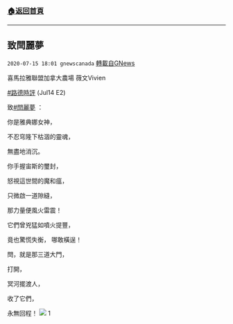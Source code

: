 ###  [:house:返回首頁](https://github.com/ourhimalayas/txt)
---

## 致閆麗夢
`2020-07-15 18:01 gnewscanada` [轉載自GNews](https://gnews.org/zh-hant/266181/)

喜馬拉雅聯盟加拿大農場 薇文Vivien

[#路德時評](https://twitter.com/hashtag/路德时评?src=hashtag_click) (Jul14 E2)

致[#閆麗夢](https://twitter.com/hashtag/闫丽梦?src=hashtag_click) ：

你是雅典娜女神，

不忍穹隆下枯涸的靈魂，

無盡地消沉。

你手握宙斯的璽封，

怒視這世間的魔和瘟，

只微啟一道隙縫，

那力量便風火雷震！

它們曾兇猛如噴火提豐，

竟也驚慌失衡， 哪敢橫逞！

閆，就是那三道大門，

打開，

冥河擺渡人，

收了它們，

永無回程！
![](https://s3.amazonaws.com/gnews-media-offload/wp-content/uploads/2020/07/15175517/image-57.png)
1
